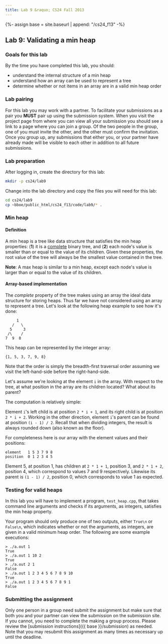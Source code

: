 ```yaml
---
title: Lab 9 &raquo; CS24 Fall 2013
---
```

{%- assign base = site.baseurl | append: "/cs24_f13" -%}
## Lab 9: Validating a min heap

### Goals for this lab

By the time you have completed this lab, you should:

* understand the internal structure of a min heap
* understand how an array can be used to represent a tree
* determine whether or not items in an array are in a valid min heap order


### Lab pairing

For this lab you may work with a partner. To facilitate your submissions as a
pair you __MUST__ pair up using the submission system. When you visit the
project page from where you can view all your submission you should see a link
to a page where you can join a group. Of the two people in the group, one of
you must invite the other, and the other must confirm the invitation. Once you
group up, any submissions that either you, or your partner have already made
will be visible to each other in addition to all future submissions.


### Lab preparation

After logging in, create the directory for this lab:

```sh
mkdir -p cs24/lab9
```

Change into the lab directory and copy the files you will need for this lab:

```sh
cd cs24/lab9
cp ~bboe/public_html/cs24_f13/code/lab9/* .
```

### Min heap

#### Definition

A min heap is a tree like data structure that satisfies the min heap
properties: (__1__) it is a
[complete](https://en.wikipedia.org/wiki/Binary_tree#Types_of_binary_trees)
binary tree, and (__2__) each node's value is smaller than or equal to the
value of its children. Given these properties, the root value of the tree will
always be the smallest value contained in the tree.

__Note__: A max heap is similar to a min heap, except each node's value is
larger than or equal to the value of its children.

#### Array-based implementation

The _complete_ property of the tree makes using an array the ideal data
structure for storing heaps. Thus far we have not considered using an array to
represent a tree. Let's look at the following heap example to see how it's
done:

         1
       /   \
      5     3
     /\    /
    7  9  8

This heap can be represented by the integer array:

    {1, 5, 3, 7, 9, 8}

Note that the order is simply the breadth-first traversal order assuming we
visit the left-hand-side before the right-hand-side.

Let's assume we're looking at the element `i` in the array. With respect to the
tree, at what position in the array are its children located? What about its
parent?

The computation is relatively simple:

Element `i`'s left child is at position `2 * i + 1`, and its right child is at
position `2 * i + 2`. Working in the other direction, element `i`'s parent can
be found at position `(i - 1) / 2`. Recall that when dividing integers, the
result is always rounded down (also known as the floor).

For completeness here is our array with the element values and their positions:

    element   1 5 3 7 9 8
    position  0 1 2 3 4 5

Element 5, at position 1, has children at `2 * 1 + 1`, position 3, and `2 * 1 +
2`, position 4, which correspond to values 7 and 9 respectively. Likewise its
parent is `(1 - 1) / 2`, position 0, which corresponds to value 1 as expected.

### Testing for valid heaps

In this lab you will have to implement a program, `test_heap.cpp`, that takes
command line arguments and checks if its arguments, as integers, satisfies the
min heap property.

Your program should only produce one of two outputs, either `True\n` or
`False\n`, which indicates whether or not the arguments, as integers, are given
in a valid minimum heap order. The following are some example executions:

    > ./a.out 1
    True
    > ./a.out 1 10 2
    True
    > ./a.out 2 1
    False
    > ./a.out 1 2 3 4 5 6 7 8 9 10
    True
    > ./a.out 1 2 3 4 5 6 7 8 9 1
    False


### Submitting the assignment

Only one person in a group need submit the assignment but make sure that both
you and your partner can view the submission on the submission site. If you
cannot, you need to complete the making a group process. Please review the
[submission instructions]({{ base }}/submission) as needed. Note that you may resubmit
this assignment as many times as necessary up until the deadline.
